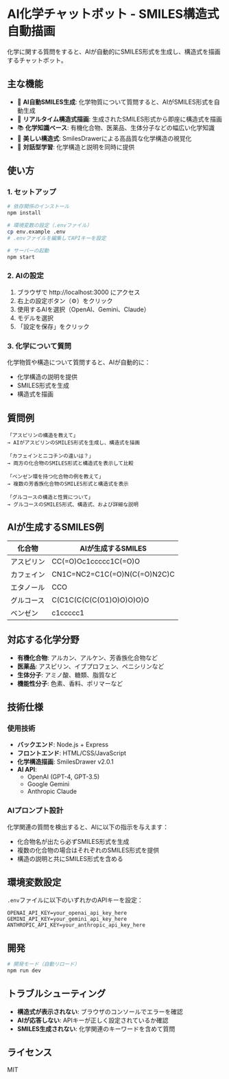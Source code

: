 # AI化学チャットボット - SMILES構造式自動描画

化学に関する質問をすると、AIが自動的にSMILES形式を生成し、構造式を描画するチャットボット。

## 主な機能

- 🤖 **AI自動SMILES生成**: 化学物質について質問すると、AIがSMILES形式を自動生成
- 🧪 **リアルタイム構造式描画**: 生成されたSMILES形式から即座に構造式を描画
- 📚 **化学知識ベース**: 有機化合物、医薬品、生体分子などの幅広い化学知識
- 🎨 **美しい構造式**: SmilesDrawerによる高品質な化学構造の視覚化
- 💬 **対話型学習**: 化学構造と説明を同時に提供

## 使い方

### 1. セットアップ

```bash
# 依存関係のインストール
npm install

# 環境変数の設定（.envファイル）
cp env.example .env
# .envファイルを編集してAPIキーを設定

# サーバーの起動
npm start
```

### 2. AIの設定

1. ブラウザで http://localhost:3000 にアクセス
2. 右上の設定ボタン（⚙️）をクリック
3. 使用するAIを選択（OpenAI、Gemini、Claude）
4. モデルを選択
5. 「設定を保存」をクリック

### 3. 化学について質問

化学物質や構造について質問すると、AIが自動的に：
- 化学構造の説明を提供
- SMILES形式を生成
- 構造式を描画

## 質問例

```
「アスピリンの構造を教えて」
→ AIがアスピリンのSMILES形式を生成し、構造式を描画

「カフェインとニコチンの違いは？」
→ 両方の化合物のSMILES形式と構造式を表示して比較

「ベンゼン環を持つ化合物の例を教えて」
→ 複数の芳香族化合物のSMILES形式と構造式を表示

「グルコースの構造と性質について」
→ グルコースのSMILES形式、構造式、および詳細な説明
```

## AIが生成するSMILES例

| 化合物 | AIが生成するSMILES |
|--------|-------------------|
| アスピリン | CC(=O)Oc1ccccc1C(=O)O |
| カフェイン | CN1C=NC2=C1C(=O)N(C(=O)N2C)C |
| エタノール | CCO |
| グルコース | C(C1C(C(C(C(O1)O)O)O)O)O |
| ベンゼン | c1ccccc1 |

## 対応する化学分野

- **有機化合物**: アルカン、アルケン、芳香族化合物など
- **医薬品**: アスピリン、イブプロフェン、ペニシリンなど
- **生体分子**: アミノ酸、糖類、脂質など
- **機能性分子**: 色素、香料、ポリマーなど

## 技術仕様

### 使用技術
- **バックエンド**: Node.js + Express
- **フロントエンド**: HTML/CSS/JavaScript
- **化学構造描画**: SmilesDrawer v2.0.1
- **AI API**: 
  - OpenAI (GPT-4, GPT-3.5)
  - Google Gemini
  - Anthropic Claude

### AIプロンプト設計
化学関連の質問を検出すると、AIに以下の指示を与えます：
- 化合物名が出たら必ずSMILES形式を生成
- 複数の化合物の場合はそれぞれのSMILES形式を提供
- 構造の説明と共にSMILES形式を含める

## 環境変数設定

`.env`ファイルに以下のいずれかのAPIキーを設定：

```env
OPENAI_API_KEY=your_openai_api_key_here
GEMINI_API_KEY=your_gemini_api_key_here
ANTHROPIC_API_KEY=your_anthropic_api_key_here
```

## 開発

```bash
# 開発モード（自動リロード）
npm run dev
```

## トラブルシューティング

- **構造式が表示されない**: ブラウザのコンソールでエラーを確認
- **AIが応答しない**: APIキーが正しく設定されているか確認
- **SMILES生成されない**: 化学関連のキーワードを含めて質問

## ライセンス

MIT 